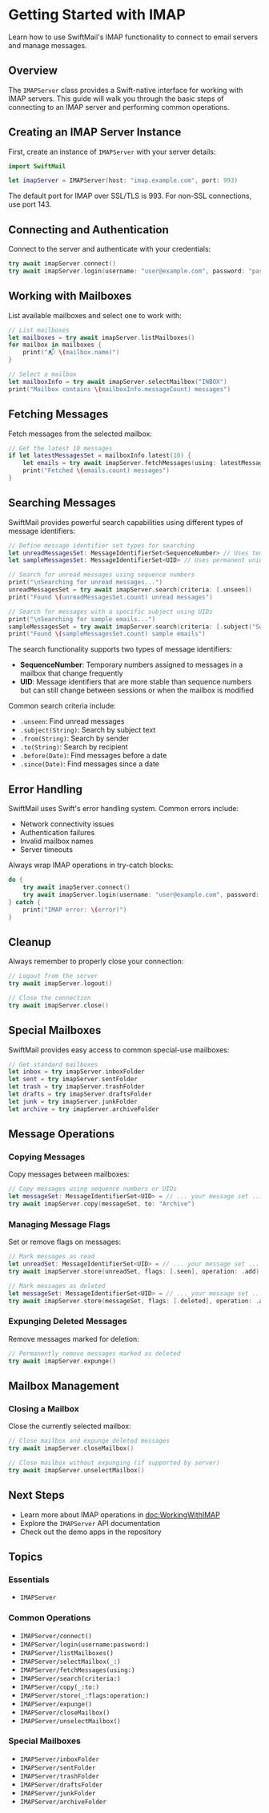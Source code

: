 # Getting Started with IMAP

Learn how to use SwiftMail's IMAP functionality to connect to email servers and manage messages.

## Overview

The `IMAPServer` class provides a Swift-native interface for working with IMAP servers. This guide will walk you through the basic steps of connecting to an IMAP server and performing common operations.

## Creating an IMAP Server Instance

First, create an instance of `IMAPServer` with your server details:

```swift
import SwiftMail

let imapServer = IMAPServer(host: "imap.example.com", port: 993)
```

The default port for IMAP over SSL/TLS is 993. For non-SSL connections, use port 143.

## Connecting and Authentication

Connect to the server and authenticate with your credentials:

```swift
try await imapServer.connect()
try await imapServer.login(username: "user@example.com", password: "password")
```

## Working with Mailboxes

List available mailboxes and select one to work with:

```swift
// List mailboxes
let mailboxes = try await imapServer.listMailboxes()
for mailbox in mailboxes {
    print("📬 \(mailbox.name)")
}

// Select a mailbox
let mailboxInfo = try await imapServer.selectMailbox("INBOX")
print("Mailbox contains \(mailboxInfo.messageCount) messages")
```

## Fetching Messages

Fetch messages from the selected mailbox:

```swift
// Get the latest 10 messages
if let latestMessagesSet = mailboxInfo.latest(10) {
    let emails = try await imapServer.fetchMessages(using: latestMessagesSet)
    print("Fetched \(emails.count) messages")
}
```

## Searching Messages

SwiftMail provides powerful search capabilities using different types of message identifiers:

```swift
// Define message identifier set types for searching
let unreadMessagesSet: MessageIdentifierSet<SequenceNumber> // Uses temporary sequence numbers
let sampleMessagesSet: MessageIdentifierSet<UID> // Uses permanent unique identifiers

// Search for unread messages using sequence numbers
print("\nSearching for unread messages...")
unreadMessagesSet = try await imapServer.search(criteria: [.unseen])
print("Found \(unreadMessagesSet.count) unread messages")

// Search for messages with a specific subject using UIDs
print("\nSearching for sample emails...")
sampleMessagesSet = try await imapServer.search(criteria: [.subject("SwiftSMTPCLI")])
print("Found \(sampleMessagesSet.count) sample emails")
```

The search functionality supports two types of message identifiers:
- **SequenceNumber**: Temporary numbers assigned to messages in a mailbox that change frequently
- **UID**: Message identifiers that are more stable than sequence numbers but can still change between sessions or when the mailbox is modified

Common search criteria include:
- `.unseen`: Find unread messages
- `.subject(String)`: Search by subject text
- `.from(String)`: Search by sender
- `.to(String)`: Search by recipient
- `.before(Date)`: Find messages before a date
- `.since(Date)`: Find messages since a date

## Error Handling

SwiftMail uses Swift's error handling system. Common errors include:
- Network connectivity issues
- Authentication failures
- Invalid mailbox names
- Server timeouts

Always wrap IMAP operations in try-catch blocks:

```swift
do {
    try await imapServer.connect()
    try await imapServer.login(username: "user@example.com", password: "password")
} catch {
    print("IMAP error: \(error)")
}
```

## Cleanup

Always remember to properly close your connection:

```swift
// Logout from the server
try await imapServer.logout()

// Close the connection
try await imapServer.close()
```

## Special Mailboxes

SwiftMail provides easy access to common special-use mailboxes:

```swift
// Get standard mailboxes
let inbox = try imapServer.inboxFolder
let sent = try imapServer.sentFolder
let trash = try imapServer.trashFolder
let drafts = try imapServer.draftsFolder
let junk = try imapServer.junkFolder
let archive = try imapServer.archiveFolder
```

## Message Operations

### Copying Messages

Copy messages between mailboxes:

```swift
// Copy messages using sequence numbers or UIDs
let messageSet: MessageIdentifierSet<UID> = // ... your message set ...
try await imapServer.copy(messageSet, to: "Archive")
```

### Managing Message Flags

Set or remove flags on messages:

```swift
// Mark messages as read
let unreadSet: MessageIdentifierSet<UID> = // ... your message set ...
try await imapServer.store(unreadSet, flags: [.seen], operation: .add)

// Mark messages as deleted
let messageSet: MessageIdentifierSet<UID> = // ... your message set ...
try await imapServer.store(messageSet, flags: [.deleted], operation: .add)
```

### Expunging Deleted Messages

Remove messages marked for deletion:

```swift
// Permanently remove messages marked as deleted
try await imapServer.expunge()
```

## Mailbox Management

### Closing a Mailbox

Close the currently selected mailbox:

```swift
// Close mailbox and expunge deleted messages
try await imapServer.closeMailbox()

// Close mailbox without expunging (if supported by server)
try await imapServer.unselectMailbox()
```

## Next Steps

- Learn more about IMAP operations in <doc:WorkingWithIMAP>
- Explore the ``IMAPServer`` API documentation
- Check out the demo apps in the repository

## Topics

### Essentials

- ``IMAPServer``

### Common Operations

- ``IMAPServer/connect()``
- ``IMAPServer/login(username:password:)``
- ``IMAPServer/listMailboxes()``
- ``IMAPServer/selectMailbox(_:)``
- ``IMAPServer/fetchMessages(using:)``
- ``IMAPServer/search(criteria:)``
- ``IMAPServer/copy(_:to:)``
- ``IMAPServer/store(_:flags:operation:)``
- ``IMAPServer/expunge()``
- ``IMAPServer/closeMailbox()``
- ``IMAPServer/unselectMailbox()``

### Special Mailboxes

- ``IMAPServer/inboxFolder``
- ``IMAPServer/sentFolder``
- ``IMAPServer/trashFolder``
- ``IMAPServer/draftsFolder``
- ``IMAPServer/junkFolder``
- ``IMAPServer/archiveFolder`` 